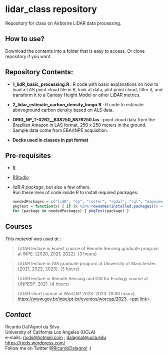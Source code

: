 # lidar_class repository

Repository for class on Airborne LiDAR data processing.

## How to use?

Download the contents into a folder that is easy to access. Or clone repository if you want.

## Repository Contents:

-   **1_lidR_basic_processing.R** : R code with basic explanations on how to load a LAS point cloud file in R, look at data, plot point cloud, filter it, and transform it to a Canopy Height Model or other LiDAR metrics.

-   **2_lidar_estimate_carbon_density_longo.R** : R code to estimate aboveground carbon density based on ALS data.

-   **ORIG_NP_T-0262\_\_638250_8876250.las** : point cloud data from the Brazilian Amazon in LAS format, 250 x 250 meters in the ground. Sample data come from EBA/INPE acquisition.

-   **Decks used in classes in ppt format**

## Pre-requisites

-   [R](https://cran.r-project.org/)

-   [RStudio](https://posit.co/products/open-source/rstudio/)

-   *lidR R package*, but also a few others.\
    Run these lines of code inside R to install required packages:

    ``` r
    neededPackages = c("lidR", "sp", "raster", "rgdal", "rgl", "mapview", "gstat")
    pkgTest = function(x) { if (x %in% rownames(installed.packages()) == FALSE) { install.packages(x, dependencies= TRUE) }; library(x, character.only = TRUE) }
    for (package in neededPackages) { pkgTest(package) }
    ```

## Courses

*This material was used at :*

> LiDAR lecture in Forest course of Remote Sensing graduate program at INPE. {2020, 2021, 2022}. (3 hours)

> LiDAR lecture in GIS graduate program at University of Manchester. {2021, 2022, 2023}. (3 hours)

> LiDAR lecture in Remote Sensing and GIS for Ecology course at UNPESP. 2021. (4 hours)

> LiDAR short course at WorCAP 2023. 2023. (1h30 hours). <https://www.gov.br/inpe/pt-br/eventos/worcap/2023>. \<[ppt link](https://github.com/ricds/lidar_class/raw/main/WORCAP2023_Introduction_Lidar.pptx)\>.

## *Contact*

Ricardo Dal'Agnol da Silva\
University of California Los Angeles (UCLA)\
e-mails: [ricds\@hotmail.com](mailto:ricds@hotmail.com) ; [dalagnol\@ucla.edu](mailto:dalagnol@ucla.edu)\
<https://ricds.wordpress.com/>\
Follow me on Twitter [\@RicardoDalagnol](https://twitter.com/RicardoDalagnol) :)
